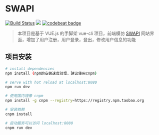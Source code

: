 # SWAPI

[![Build Status](https://www.travis-ci.org/ServiceComputingGroup/SWPIClient.svg?branch=master)](https://www.travis-ci.org/ServiceComputingGroup/SWPIClient)  ![](https://img.shields.io/badge/license-MIT-000000.svg) [![codebeat badge](https://codebeat.co/badges/5ff2ea16-87a5-4667-8c84-e3e1b260330e)](https://codebeat.co/projects/github-com-servicecomputinggroup-swpiclient-master)

> 本项目是基于 VUE.js 的手脚架 vue-cli 项目，前端模仿 [SWAPI](https://swapi.co/) 网站界面，增加了用户注册，用户登录，登出，修改用户信息的功能

## 项目安装

``` bash
# install dependencies
npm install (npm的安装速度较慢，建议使用cnpm)

# serve with hot reload at localhost:8080
npm run dev

# 使用国内镜像 cnpm
npm install -g cnpm --registry=https://registry.npm.taobao.org

# 安装依赖
cnpm install

# 启动服务可以访问 localhost:8080
cnpm run dev 
